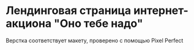 # Лендинговая страница интернет-акциона "Оно тебе надо"

Верстка соответствует макету, проверено с помощью Pixel Perfect